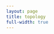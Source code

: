 ```yaml
---
layout: page
title: topology
full-width: true
---
```



<div style="text-align: center">
<object type="image/svg+xml" data="/svgs/topology.txt.svg"> </object>
</div>
